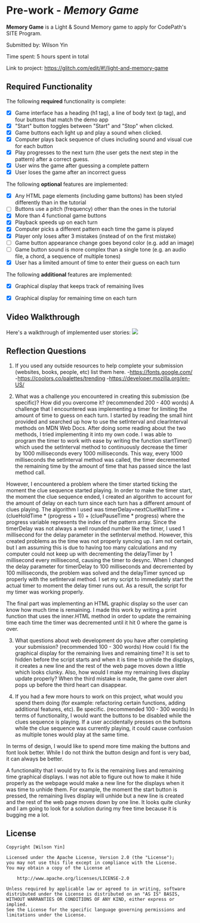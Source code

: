 # Pre-work - *Memory Game*

**Memory Game** is a Light & Sound Memory game to apply for CodePath's SITE Program. 

Submitted by: Wilson Yin

Time spent: 5 hours spent in total

Link to project: https://glitch.com/edit/#!/light-and-memory-game

## Required Functionality

The following **required** functionality is complete:

* [x] Game interface has a heading (h1 tag), a line of body text (p tag), and four buttons that match the demo app
* [x] "Start" button toggles between "Start" and "Stop" when clicked. 
* [x] Game buttons each light up and play a sound when clicked. 
* [x] Computer plays back sequence of clues including sound and visual cue for each button
* [x] Play progresses to the next turn (the user gets the next step in the pattern) after a correct guess. 
* [x] User wins the game after guessing a complete pattern
* [x] User loses the game after an incorrect guess

The following **optional** features are implemented:

* [x] Any HTML page elements (including game buttons) has been styled differently than in the tutorial
* [ ] Buttons use a pitch (frequency) other than the ones in the tutorial
* [x] More than 4 functional game buttons
* [x] Playback speeds up on each turn
* [x] Computer picks a different pattern each time the game is played
* [x] Player only loses after 3 mistakes (instead of on the first mistake)
* [ ] Game button appearance change goes beyond color (e.g. add an image)
* [ ] Game button sound is more complex than a single tone (e.g. an audio file, a chord, a sequence of multiple tones)
* [x] User has a limited amount of time to enter their guess on each turn

The following **additional** features are implemented:

- [x] Graphical display that keeps track of remaining lives
- [x] Graphical display for remaining time on each turn


## Video Walkthrough

Here's a walkthrough of implemented user stories:
![](your-link-here)


## Reflection Questions
1. If you used any outside resources to help complete your submission (websites, books, people, etc) list them here. 
-https://fonts.google.com/
-https://coolors.co/palettes/trending
-https://developer.mozilla.org/en-US/

2. What was a challenge you encountered in creating this submission (be specific)? How did you overcome it? (recommended 200 - 400 words) 
  A challenge that I encountered was implementing a timer for limiting the amount of time to guess on each turn. I started by reading the small hint provided and searched up how to use the setInterval and clearInterval methods on MDN Web Docs. After doing some reading about the two methods, I tried implementing it into my own code. I was able to program the timer to work with ease by writing the function startTimer() which used the setInterval method to continuously decrease the timer by 1000 milliseconds every 1000 milliseconds. This way, every 1000 milliseconds the setInterval method was called, the timer decremented the remaining time by the amount of time that has passed since the last method call. 

  However, I encountered a problem where the timer started ticking the moment the clue sequence started playing. In order to make the timer start, the moment the clue sequence ended, I created an algorithm to account for the amount of delay on each turn since each turn has a different amount of clues playing. The algorithm I used was timerDelay=nextClueWaitTime + (clueHoldTime * (progress + 1)) + (cluePauseTime * progress) where the progress variable represents the index of the pattern array. Since the timerDelay was not always a well rounded number like the timer, I used 1 millisecond for the delay parameter in the setInterval method. However, this created problems as the time was not properly syncing up. I am not certain, but I am assuming this is due to having too many calculations and my computer could not keep up with decrementing the delayTimer by 1 millisecond every millisecond, causing the timer to desync. When I changed the delay parameter for timerDelay to 100 milliseconds and decremented by 100 milliseconds, the problem was solved and the delayTimer synced up properly with the setInterval method. I set my script to immediately start the actual timer to moment the delay timer runs out. As a result, the script for my timer was working properly. 

  The final part was implementing an HTML graphic display so the user can know how much time is remaining. I made this work by writing a print function that uses the inner.HTML method in order to update the remaining time each time the timer was decremented until it hit 0 where the game is over. 


3. What questions about web development do you have after completing your submission? (recommended 100 - 300 words) 
  How could I fix the graphical display for the remaining lives and remaining time? It is set to hidden before the script starts and when it is time to unhide the displays, it creates a new line and the rest of the web page moves down a little which looks clunky. Also, how would I make my remaining lives display update properly? When the third mistake is made, the game over alert pops up before the third heart can disappear. 


4. If you had a few more hours to work on this project, what would you spend them doing (for example: refactoring certain functions, adding additional features, etc). Be specific. (recommended 100 - 300 words) 
  In terms of functionality, I would want the buttons to be disabled while the clues sequence is playing. If a user accidentally presses on the buttons while the clue sequence was currently playing, it could cause confusion as multiple tones would play at the same time. 

  In terms of design, I would like to spend more time making the buttons and font look better. While I do not think the button design and font is very bad, it can always be better. 

  A functionality that I would try to fix is the remaining lives and remaining time graphical displays. I was not able to figure out how to make it hide properly as the webpage would make a new line for the displays when it was time to unhide them. For example, the moment the start button is pressed, the remaining lives display will unhide but a new line is created and the rest of the web page moves down by one line. It looks quite clunky and I am going to look for a solution during my free time because it is bugging me a lot.




## License

    Copyright [Wilson Yin]

    Licensed under the Apache License, Version 2.0 (the "License");
    you may not use this file except in compliance with the License.
    You may obtain a copy of the License at

        http://www.apache.org/licenses/LICENSE-2.0

    Unless required by applicable law or agreed to in writing, software
    distributed under the License is distributed on an "AS IS" BASIS,
    WITHOUT WARRANTIES OR CONDITIONS OF ANY KIND, either express or implied.
    See the License for the specific language governing permissions and
    limitations under the License.